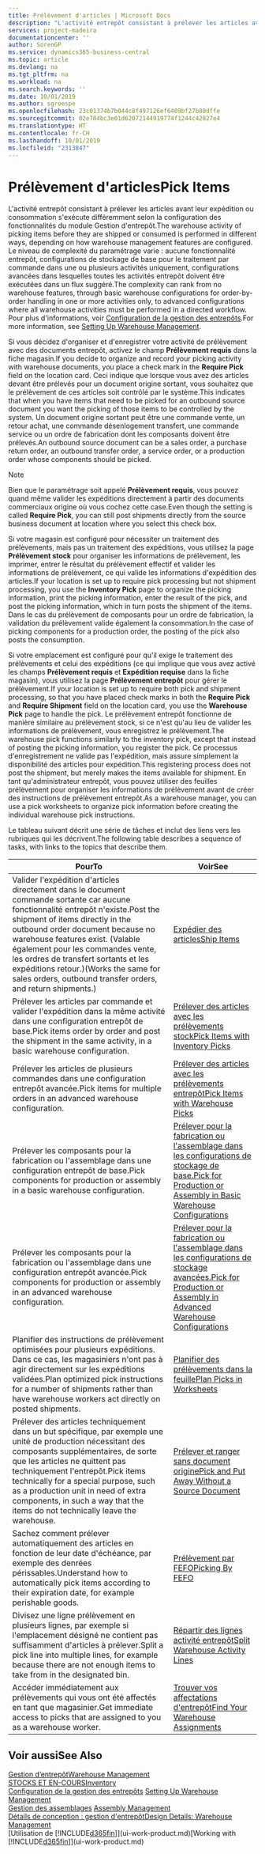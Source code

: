 ```yaml
---
title: Prélèvement d'articles | Microsoft Docs
description: "L'activité entrepôt consistant à prélever les articles avant leur expédition ou consommation s'exécute différemment selon la configuration des fonctionnalités du module Gestion d'entrepôt. Le niveau de complexité du [paramétrage](../configure-warehouse-processes.md) varie : aucune fonctionnalité entrepôt, configurations de stockage de base pour le traitement par commande dans une ou plusieurs activités uniquement, configurations avancées dans lesquelles toutes les activités entrepôt doivent être exécutées dans un flux suggéré."
services: project-madeira
documentationcenter: ''
author: SorenGP
ms.service: dynamics365-business-central
ms.topic: article
ms.devlang: na
ms.tgt_pltfrm: na
ms.workload: na
ms.search.keywords: ''
ms.date: 10/01/2019
ms.author: sgroespe
ms.openlocfilehash: 23c01374b7b044c8f497126ef6409bf27b80dffe
ms.sourcegitcommit: 02e704bc3e01d62072144919774f1244c42827e4
ms.translationtype: HT
ms.contentlocale: fr-CH
ms.lasthandoff: 10/01/2019
ms.locfileid: "2313847"
---
```

# <a name="pick-items"></a><span data-ttu-id="8b7e2-104">Prélèvement d'articles</span><span class="sxs-lookup"><span data-stu-id="8b7e2-104">Pick Items</span></span>
<span data-ttu-id="8b7e2-105">L'activité entrepôt consistant à prélever les articles avant leur expédition ou consommation s'exécute différemment selon la configuration des fonctionnalités du module Gestion d'entrepôt.</span><span class="sxs-lookup"><span data-stu-id="8b7e2-105">The warehouse activity of picking items before they are shipped or consumed is performed in different ways, depending on how warehouse management features are configured.</span></span> <span data-ttu-id="8b7e2-106">Le niveau de complexité du paramétrage varie : aucune fonctionnalité entrepôt, configurations de stockage de base pour le traitement par commande dans une ou plusieurs activités uniquement, configurations avancées dans lesquelles toutes les activités entrepôt doivent être exécutées dans un flux suggéré.</span><span class="sxs-lookup"><span data-stu-id="8b7e2-106">The complexity can rank from no warehouse features, through basic warehouse configurations for order-by-order handling in one or more activities only, to advanced configurations where all warehouse activities must be performed in a directed workflow.</span></span> <span data-ttu-id="8b7e2-107">Pour plus d'informations, voir [Configuration de la gestion des entrepôts](warehouse-setup-warehouse.md).</span><span class="sxs-lookup"><span data-stu-id="8b7e2-107">For more information, see [Setting Up Warehouse Management](warehouse-setup-warehouse.md).</span></span>

<span data-ttu-id="8b7e2-108">Si vous décidez d'organiser et d'enregistrer votre activité de prélèvement avec des documents entrepôt, activez le champ **Prélèvement requis** dans la fiche magasin.</span><span class="sxs-lookup"><span data-stu-id="8b7e2-108">If you decide to organize and record your picking activity with warehouse documents, you place a check mark in the **Require Pick** field on the location card.</span></span> <span data-ttu-id="8b7e2-109">Ceci indique que lorsque vous avez des articles devant être prélevés pour un document origine sortant, vous souhaitez que le prélèvement de ces articles soit contrôlé par le système.</span><span class="sxs-lookup"><span data-stu-id="8b7e2-109">This indicates that when you have items that need to be picked for an outbound source document you want the picking of those items to be controlled by the system.</span></span> <span data-ttu-id="8b7e2-110">Un document origine sortant peut être une commande vente, un retour achat, une commande désenlogement transfert, une commande service ou un ordre de fabrication dont les composants doivent être prélevés.</span><span class="sxs-lookup"><span data-stu-id="8b7e2-110">An outbound source document can be a sales order, a purchase return order, an outbound transfer order, a service order, or a production order whose components should be picked.</span></span>

> [!NOTE]
> <span data-ttu-id="8b7e2-111">Bien que le paramétrage soit appelé **Prélèvement requis**, vous pouvez quand même valider les expéditions directement à partir des documents commerciaux origine où vous cochez cette case.</span><span class="sxs-lookup"><span data-stu-id="8b7e2-111">Even though the setting is called **Require Pick**, you can still post shipments directly from the source business document at location where you select this check box.</span></span>

<span data-ttu-id="8b7e2-112">Si votre magasin est configuré pour nécessiter un traitement des prélèvements, mais pas un traitement des expéditions, vous utilisez la page **Prélèvement stock** pour organiser les informations de prélèvement, les imprimer, entrer le résultat du prélèvement effectif et valider les informations de prélèvement, ce qui valide les informations d'expédition des articles.</span><span class="sxs-lookup"><span data-stu-id="8b7e2-112">If your location is set up to require pick processing but not shipment processing, you use the **Inventory Pick** page to organize the picking information, print the picking information, enter the result of the pick, and post the picking information, which in turn posts the shipment of the items.</span></span> <span data-ttu-id="8b7e2-113">Dans le cas du prélèvement de composants pour un ordre de fabrication, la validation du prélèvement valide également la consommation.</span><span class="sxs-lookup"><span data-stu-id="8b7e2-113">In the case of picking components for a production order, the posting of the pick also posts the consumption.</span></span>

<span data-ttu-id="8b7e2-114">Si votre emplacement est configuré pour qu'il exige le traitement des prélèvements et celui des expéditions (ce qui implique que vous avez activé les champs **Prélèvement requis** et **Expédition requise** dans la fiche magasin), vous utilisez la page **Prélèvement entrepôt** pour gérer le prélèvement.</span><span class="sxs-lookup"><span data-stu-id="8b7e2-114">If your location is set up to require both pick and shipment processing, so that you have placed check marks in both the **Require Pick** and **Require Shipment** field on the location card, you use the **Warehouse Pick** page to handle the pick.</span></span> <span data-ttu-id="8b7e2-115">Le prélèvement entrepôt fonctionne de manière similaire au prélèvement stock, si ce n'est qu'au lieu de valider les informations de prélèvement, vous enregistrez le prélèvement.</span><span class="sxs-lookup"><span data-stu-id="8b7e2-115">The warehouse pick functions similarly to the inventory pick, except that instead of posting the picking information, you register the pick.</span></span> <span data-ttu-id="8b7e2-116">Ce processus d'enregistrement ne valide pas l'expédition, mais assure simplement la disponibilité des articles pour expédition.</span><span class="sxs-lookup"><span data-stu-id="8b7e2-116">This registering process does not post the shipment, but merely makes the items available for shipment.</span></span> <span data-ttu-id="8b7e2-117">En tant qu'administrateur entrepôt, vous pouvez utiliser des feuilles prélèvement pour organiser les informations de prélèvement avant de créer des instructions de prélèvement entrepôt.</span><span class="sxs-lookup"><span data-stu-id="8b7e2-117">As a warehouse manager, you can use a pick worksheets to organize pick information before creating the individual warehouse pick instructions.</span></span>

<span data-ttu-id="8b7e2-118">Le tableau suivant décrit une série de tâches et inclut des liens vers les rubriques qui les décrivent.</span><span class="sxs-lookup"><span data-stu-id="8b7e2-118">The following table describes a sequence of tasks, with links to the topics that describe them.</span></span>   

|<span data-ttu-id="8b7e2-119">**Pour**</span><span class="sxs-lookup"><span data-stu-id="8b7e2-119">**To**</span></span>|<span data-ttu-id="8b7e2-120">**Voir**</span><span class="sxs-lookup"><span data-stu-id="8b7e2-120">**See**</span></span>|
|------------|-------------|  
|<span data-ttu-id="8b7e2-121">Valider l'expédition d'articles directement dans le document commande sortante car aucune fonctionnalité entrepôt n'existe.</span><span class="sxs-lookup"><span data-stu-id="8b7e2-121">Post the shipment of items directly in the outbound order document because no warehouse features exist.</span></span> <span data-ttu-id="8b7e2-122">(Valable également pour les commandes vente, les ordres de transfert sortants et les expéditions retour.)</span><span class="sxs-lookup"><span data-stu-id="8b7e2-122">(Works the same for sales orders, outbound transfer orders, and return shipments.)</span></span>|[<span data-ttu-id="8b7e2-123">Expédier des articles</span><span class="sxs-lookup"><span data-stu-id="8b7e2-123">Ship Items</span></span>](warehouse-how-ship-items.md)|  
|<span data-ttu-id="8b7e2-124">Prélever les articles par commande et valider l'expédition dans la même activité dans une configuration entrepôt de base.</span><span class="sxs-lookup"><span data-stu-id="8b7e2-124">Pick items order by order and post the shipment in the same activity, in a basic warehouse configuration.</span></span>|[<span data-ttu-id="8b7e2-125">Prélever des articles avec les prélèvements stock</span><span class="sxs-lookup"><span data-stu-id="8b7e2-125">Pick Items with Inventory Picks</span></span>](warehouse-how-to-pick-items-with-inventory-picks.md)|
|<span data-ttu-id="8b7e2-126">Prélever les articles de plusieurs commandes dans une configuration entrepôt avancée.</span><span class="sxs-lookup"><span data-stu-id="8b7e2-126">Pick items for multiple orders in an advanced warehouse configuration.</span></span>|[<span data-ttu-id="8b7e2-127">Prélever des articles avec les prélèvements entrepôt</span><span class="sxs-lookup"><span data-stu-id="8b7e2-127">Pick Items with Warehouse Picks</span></span>](warehouse-how-to-pick-items-for-warehouse-shipment.md)|  
|<span data-ttu-id="8b7e2-128">Prélever les composants pour la fabrication ou l'assemblage dans une configuration entrepôt de base.</span><span class="sxs-lookup"><span data-stu-id="8b7e2-128">Pick components for production or assembly in a basic warehouse configuration.</span></span>|[<span data-ttu-id="8b7e2-129">Prélever pour la fabrication ou l'assemblage dans les configurations de stockage de base.</span><span class="sxs-lookup"><span data-stu-id="8b7e2-129">Pick for Production or Assembly in Basic Warehouse Configurations</span></span>](warehouse-how-to-pick-for-production.md)|
|<span data-ttu-id="8b7e2-130">Prélever les composants pour la fabrication ou l'assemblage dans une configuration entrepôt avancée.</span><span class="sxs-lookup"><span data-stu-id="8b7e2-130">Pick components for production or assembly in an advanced warehouse configuration.</span></span>|[<span data-ttu-id="8b7e2-131">Prélever pour la fabrication ou l'assemblage dans les configurations de stockage avancées.</span><span class="sxs-lookup"><span data-stu-id="8b7e2-131">Pick for Production or Assembly in Advanced Warehouse Configurations</span></span>](warehouse-how-to-pick-for-internal-operations-in-advanced-warehousing.md)|  
|<span data-ttu-id="8b7e2-132">Planifier des instructions de prélèvement optimisées pour plusieurs expéditions. Dans ce cas, les magasiniers n'ont pas à agir directement sur les expéditions validées.</span><span class="sxs-lookup"><span data-stu-id="8b7e2-132">Plan optimized pick instructions for a number of shipments rather than have warehouse workers act directly on posted shipments.</span></span>|[<span data-ttu-id="8b7e2-133">Planifier des prélèvements dans la feuille</span><span class="sxs-lookup"><span data-stu-id="8b7e2-133">Plan Picks in Worksheets</span></span>](warehouse-how-to-plan-picks-in-worksheets.md)|  
|<span data-ttu-id="8b7e2-134">Prélever des articles techniquement dans un but spécifique, par exemple une unité de production nécessitant des composants supplémentaires, de sorte que les articles ne quittent pas techniquement l'entrepôt.</span><span class="sxs-lookup"><span data-stu-id="8b7e2-134">Pick items technically for a special purpose, such as a production unit in need of extra components, in such a way that the items do not technically leave the warehouse.</span></span>|[<span data-ttu-id="8b7e2-135">Prélever et ranger sans document origine</span><span class="sxs-lookup"><span data-stu-id="8b7e2-135">Pick and Put Away Without a Source Document</span></span>](warehouse-how-to-create-put-aways-from-internal-put-aways.md)|
|<span data-ttu-id="8b7e2-136">Sachez comment prélever automatiquement des articles en fonction de leur date d'échéance, par exemple des denrées périssables.</span><span class="sxs-lookup"><span data-stu-id="8b7e2-136">Understand how to automatically pick items according to their expiration date, for example perishable goods.</span></span>|[<span data-ttu-id="8b7e2-137">Prélèvement par FEFO</span><span class="sxs-lookup"><span data-stu-id="8b7e2-137">Picking By FEFO</span></span>](warehouse-picking-by-fefo.md)|
|<span data-ttu-id="8b7e2-138">Divisez une ligne prélèvement en plusieurs lignes, par exemple si l'emplacement désigné ne contient pas suffisamment d'articles à prélever.</span><span class="sxs-lookup"><span data-stu-id="8b7e2-138">Split a pick line into multiple lines, for example because there are not enough items to take from in the designated bin.</span></span>|[<span data-ttu-id="8b7e2-139">Répartir des lignes activité entrepôt</span><span class="sxs-lookup"><span data-stu-id="8b7e2-139">Split Warehouse Activity Lines</span></span>](warehouse-how-to-split-warehouse-activity-lines.md)|
|<span data-ttu-id="8b7e2-140">Accéder immédiatement aux prélèvements qui vous ont été affectés en tant que magasinier.</span><span class="sxs-lookup"><span data-stu-id="8b7e2-140">Get immediate access to picks that are assigned to you as a warehouse worker.</span></span>|[<span data-ttu-id="8b7e2-141">Trouver vos affectations d'entrepôt</span><span class="sxs-lookup"><span data-stu-id="8b7e2-141">Find Your Warehouse Assignments</span></span>](warehouse-how-to-find-your-warehouse-assignments.md)|  

## <a name="see-also"></a><span data-ttu-id="8b7e2-142">Voir aussi</span><span class="sxs-lookup"><span data-stu-id="8b7e2-142">See Also</span></span>  
[<span data-ttu-id="8b7e2-143">Gestion d’entrepôt</span><span class="sxs-lookup"><span data-stu-id="8b7e2-143">Warehouse Management</span></span>](warehouse-manage-warehouse.md)  
[<span data-ttu-id="8b7e2-144">STOCKS ET EN-COURS</span><span class="sxs-lookup"><span data-stu-id="8b7e2-144">Inventory</span></span>](inventory-manage-inventory.md)  
<span data-ttu-id="8b7e2-145">[Configuration de la gestion des entrepôts](warehouse-setup-warehouse.md)   </span><span class="sxs-lookup"><span data-stu-id="8b7e2-145">[Setting Up Warehouse Management](warehouse-setup-warehouse.md)   </span></span>  
<span data-ttu-id="8b7e2-146">[Gestion des assemblages](assembly-assemble-items.md)  </span><span class="sxs-lookup"><span data-stu-id="8b7e2-146">[Assembly Management](assembly-assemble-items.md)  </span></span>  
[<span data-ttu-id="8b7e2-147">Détails de conception : gestion d'entrepôt</span><span class="sxs-lookup"><span data-stu-id="8b7e2-147">Design Details: Warehouse Management</span></span>](design-details-warehouse-management.md)  
<span data-ttu-id="8b7e2-148">[Utilisation de [!INCLUDE[d365fin](includes/d365fin_md.md)]](ui-work-product.md)</span><span class="sxs-lookup"><span data-stu-id="8b7e2-148">[Working with [!INCLUDE[d365fin](includes/d365fin_md.md)]](ui-work-product.md)</span></span>
